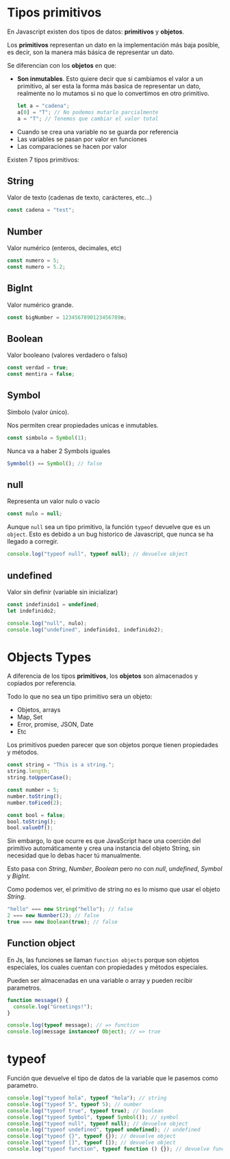 # Tipos primitivos

En Javascript existen dos tipos de datos: **primitivos** y **objetos**.

Los **primitivos** representan un dato en la implementación más baja posible, es decir, son la manera más básica de representar un dato.

Se diferencian con los **objetos** en que:

- **Son inmutables**. Esto quiere decir que si cambiamos el valor a un primitivo, al ser esta la forma más basica de representar un dato, realmente no lo mutamos si no que lo convertimos en otro primitivo.
  ```js
  let a = "cadena";
  a[0] = "T"; // No podemos mutarlo parcialmente
  a = "T"; // Tenemos que cambiar el valor total
  ```
- Cuando se crea una variable no se guarda por referencia
- Las variables se pasan por valor en funciones
- Las comparaciones se hacen por valor

Existen 7 tipos primitivos:

## String

Valor de texto (cadenas de texto, carácteres, etc...)

```js
const cadena = "test";
```

## Number

Valor numérico (enteros, decimales, etc)

```js
const numero = 5;
const numero = 5.2;
```

## BigInt

Valor numérico grande.

```js
const bigNumber = 1234567890123456789n;
```

## Boolean

Valor booleano (valores verdadero o falso)

```js
const verdad = true;
const mentira = false;
```

## Symbol

Símbolo (valor único).

Nos permiten crear propiedades unicas e inmutables.

```js
const simbolo = Symbol(1);
```

Nunca va a haber 2 Symbols iguales

```js
Symnbol() == Symbol(); // false
```

## null

Representa un valor nulo o vacío

```js
const nulo = null;
```

Aunque `null` sea un tipo primitivo, la función `typeof` devuelve que es un `object`. Esto es debido a un bug historico de Javascript, que nunca se ha llegado a corregir.

```js
console.log("typeof null", typeof null); // devuelve object
```

## undefined

Valor sin definir (variable sin inicializar)

```js
const indefinido1 = undefined;
let indefinido2;

console.log("null", nulo);
console.log("undefined", indefinido1, indefinido2);
```

# Objects Types

A diferencia de los tipos **primitivos**, los **objetos** son almacenados y copiados por referencia.

Todo lo que no sea un tipo primitivo sera un objeto:

- Objetos, arrays
- Map, Set
- Error, promise, JSON, Date
- Etc

Los primitivos pueden parecer que son objetos porque tienen propiedades y métodos.

```js
const string = "This is a string.";
string.length;
string.toUpperCase();

const number = 5;
number.toString();
number.toFiced(2);

const bool = false;
bool.toString();
bool.valueOf();
```

Sin embargo, lo que ocurre es que JavaScript hace una coerción del primitivo automáticamente y crea una instancia del objeto String, sin necesidad que lo debas hacer tú manualmente.

Esto pasa con _String_, _Number_, _Boolean_ pero no con _null_, _undefined_, _Symbol_ y _BigInt_.

Como podemos ver, el primitivo de string no es lo mismo que usar el objeto _String_.

```js
"hello" === new String("hello"); // false
2 === new Numnber(2); // false
true === new Boolean(true); // false
```

## Function object

En Js, las funciones se llaman `function objects` porque son objetos especiales, los cuales cuentan con propiedades y métodos especiales.

Pueden ser almacenadas en una variable o array y pueden recibir parametros.

```js
function message() {
  console.log("Greetings!");
}

console.log(typeof message); // => function
console.log(message instanceof Object); // => true
```

# typeof

Función que devuelve el tipo de datos de la variable que le pasemos como parametro.

```js
console.log("typeof hola", typeof "hola"); // string
console.log("typeof 5", typeof 5); // number
console.log("typeof true", typeof true); // boolean
console.log("typeof Symbol", typeof Symbol()); // symbol
console.log("typeof null", typeof null); // devuelve object
console.log("typeof undefined", typeof undefined); // undefined
console.log("typeof {}", typeof {}); // devuelve object
console.log("typeof []", typeof []); // devuelve object
console.log("typeof function", typeof function () {}); // devuelve function
```
